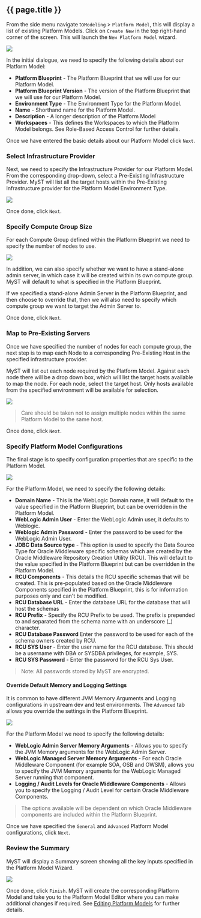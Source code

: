 ## {{ page.title }}

From the side menu navigate to`Modeling` > `Platform Model`, this will display a list of existing Platform Models. Click on `Create New` in the top right-hand corner of the screen. This will launch the `New Platform Model` wizard.

![](../img/ModelBasic.png)

In the initial dialogue, we need to specify the following details about our Platform Model:

* **Platform Blueprint** - The Platform Blueprint that we will use for our Platform Model.
* **Platform Blueprint Version** - The version of the Platform Blueprint that we will use for our Platform Model.
* **Environment Type** - The Environment Type for the Platform Model.
* **Name** - Shorthand name for the Platform Model.
* **Description** - A longer description of the Platform Model
* **Workspaces** - This defines the Workspaces to which the Platform Model belongs. See Role-Based Access Control for further details.

Once we have entered the basic details about our Platform Model click `Next`.

### Select Infrastructure Provider
Next, we need to specify the Infrastructure Provider for our Platform Model. From the corresponding drop-down, select a Pre-Existing Infrastructure Provider. MyST will list all the target hosts within the Pre-Existing Infrastructure provider for the Platform Model Environment Type.

![](img/PreModelInfrastructure.png)

Once done, click `Next`.

### Specify Compute Group Size
For each Compute Group defined within the Platform Blueprint we need to specify the number of nodes to use.

![](img/PreModelComputeGroup.png)

In addition, we can also specify whether we want to have a stand-alone admin server, in which case it will be created within its own compute group. MyST will default to what is specified in the Platform Blueprint.

If we specified a stand-alone Admin Server in the Platform Blueprint, and then choose to override that, then we will also need to specify which compute group we want to target the Admin Server to.

Once done, click `Next`.

### Map to Pre-Existing Servers
Once we have specified the number of nodes for each compute group, the next step is to map each Node to a corresponding Pre-Existing Host in the specified infrastructure provider.

MyST will list out each node required by the Platform Model. Against each node there will be a drop down box, which will list the target hosts available to map the node. For each node, select the target host. Only hosts available from the specified environment will be available for selection.

![](img/PreModelInfrastructureMap.png)

> Care should be taken not to assign multiple nodes within the same Platform Model to the same host.

Once done, click `Next`.

### Specify Platform Model Configurations
The final stage is to specify configuration properties that are specific to the Platform Model.

![](img/PreModelConfigureGeneral.png)

For the Platform Model, we need to specify the following details:

* **Domain Name** - This is the WebLogic Domain name, it will default to the value specified in the Platform Blueprint, but can be overridden in the Platform Model.
* **WebLogic Admin User** - Enter the WebLogic Admin user, it defaults to Weblogic.
* **Weblogic Admin Password** - Enter the password to be used for the WebLogic Admin User.
* **JDBC Data Source type** - This option is used to specify the Data Source Type for Oracle Middleware specific schemas which are created by the Oracle Middleware Repository Creation Utility (RCU). This will default to the value specified in the Platform Blueprint but can be overridden in the Platform Model.
* **RCU Components** - This details the RCU specific schemas that will be created. This is pre-populated based on the Oracle Middleware Components specified in the Platform Blueprint, this is for information purposes only and can't be modified.
* **RCU Database URL** - Enter the database URL for the database that will host the schemas
* **RCU Prefix** - Specify the RCU Prefix to be used. The prefix is prepended to and separated from the schema name with an underscore (_) character.
* **RCU Database Password** Enter the password to be used for each of the schema owners created by RCU.
* **RCU SYS User** - Enter the user name for the RCU database. This should be a username with DBA or SYSDBA privileges, for example, SYS.
* **RCU SYS Password** - Enter the password for the RCU Sys User.

> Note: All passwords stored by MyST are encrypted.

#### <div id="override">Override Default Memory and Logging Settings</div>
It is common to have different JVM Memory Arguments and Logging configurations in upstream dev and test environments. The `Advanced` tab allows you override the settings in the Platform Blueprint.

![](../img/ModelConfigureAdvanced.png)

For the Platform Model we need to specify the following details:

* **WebLogic Admin Server Memory Arguments** - Allows you to specify the JVM Memory arguments for the WebLogic Admin Server.
* **WebLogic Managed Server Memory Arguments** - For each Oracle Middleware Component (for example SOA, OSB and OWSM), allows you to specify the JVM Memory arguments for the WebLogic Managed Server running that component.
* **Logging / Audit Levels for Oracle Middleware Components** - Allows you to specify the Logging / Audit Level for certain Oracle Middleware Components.

> The options available will be dependent on which Oracle Middleware components are included within the Platform Blueprint.

Once we have specified the `General` and `Advanced` Platform Model configurations, click `Next`.

### Review the Summary
MyST will display a Summary screen showing all the key inputs specified in the Platform Model Wizard.

![](img/PreModelSummary.png)

Once done, click `Finish`. MyST will create the corresponding Platform Model and take you to the Platform Model Editor where you can make additional changes if required. See [Editing Platform Models](/platform/definitions/README.md) for further details.
